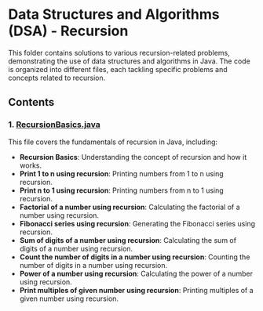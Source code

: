 # Data Structures and Algorithms (DSA) - Recursion

This folder contains solutions to various recursion-related problems, demonstrating the use of data structures and algorithms in Java. The code is organized into different files, each tackling specific problems and concepts related to recursion.

## Contents

### 1. [RecursionBasics.java](https://github.com/AnkushGitRepo/DSA/blob/main/src/main/java/org/example/Recursion/RecursionBasics.java)
This file covers the fundamentals of recursion in Java, including:
- **Recursion Basics**: Understanding the concept of recursion and how it works.
- **Print 1 to n using recursion**: Printing numbers from 1 to n using recursion.
- **Print n to 1 using recursion**: Printing numbers from n to 1 using recursion.
- **Factorial of a number using recursion**: Calculating the factorial of a number using recursion.
- **Fibonacci series using recursion**: Generating the Fibonacci series using recursion.
- **Sum of digits of a number using recursion**: Calculating the sum of digits of a number using recursion.
- **Count the number of digits in a number using recursion**: Counting the number of digits in a number using recursion.
- **Power of a number using recursion**: Calculating the power of a number using recursion.
- **Print multiples of given number using recursion**: Printing multiples of a given number using recursion.
